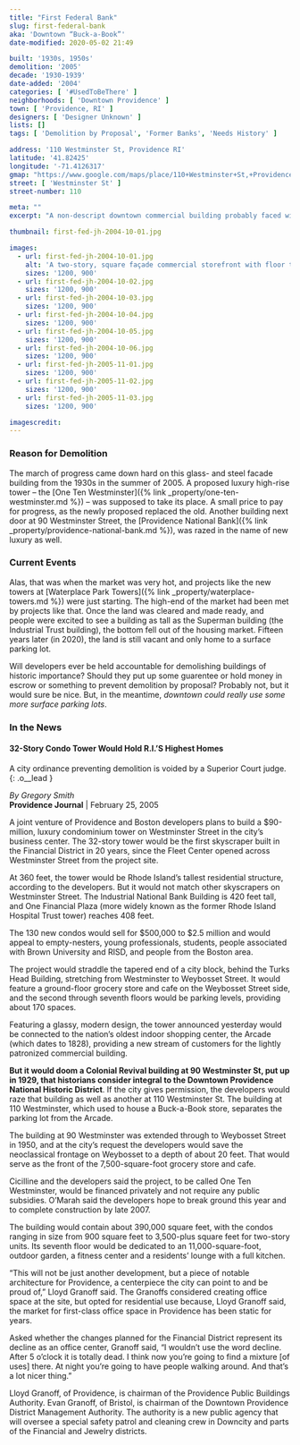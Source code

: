 ```yaml
---
title: "First Federal Bank"
slug: first-federal-bank
aka: 'Downtown “Buck-a-Book”'
date-modified: 2020-05-02 21:49

built: '1930s, 1950s'
demolition: '2005'
decade: '1930-1939'
date-added: '2004'
categories: [ '#UsedToBeThere' ]
neighborhoods: [ 'Downtown Providence' ]
town: [ 'Providence, RI' ]
designers: [ 'Designer Unknown' ]
lists: []
tags: [ 'Demolition by Proposal', 'Former Banks', 'Needs History' ]

address: '110 Westminster St, Providence RI'
latitude: '41.82425'
longitude: '-71.4126317'
gmap: "https://www.google.com/maps/place/110+Westminster+St,+Providence,+RI+02903/@41.82425,-71.4126317"
street: [ 'Westminster St' ]
street-number: 110

meta: ""
excerpt: "A non-descript downtown commercial building probably faced with enamel and steel details in the 1950s. Razed in 2005 for a condomuium tower that was never built"

thumbnail: first-fed-jh-2004-10-01.jpg

images:
  - url: first-fed-jh-2004-10-01.jpg
    alt: 'A two-story, square façade commercial storefront with floor to ceiling glass panes and green enamel steel panels. Likely a modern conversion in the 1970s over an older brick structure.'
    sizes: '1200, 900'
  - url: first-fed-jh-2004-10-02.jpg
    sizes: '1200, 900'
  - url: first-fed-jh-2004-10-03.jpg
    sizes: '1200, 900'
  - url: first-fed-jh-2004-10-04.jpg
    sizes: '1200, 900'
  - url: first-fed-jh-2004-10-05.jpg
    sizes: '1200, 900'
  - url: first-fed-jh-2004-10-06.jpg
    sizes: '1200, 900'
  - url: first-fed-jh-2005-11-01.jpg
    sizes: '1200, 900'
  - url: first-fed-jh-2005-11-02.jpg
    sizes: '1200, 900'
  - url: first-fed-jh-2005-11-03.jpg
    sizes: '1200, 900'

imagescredit:  
---
```


### Reason for Demolition
The march of progress came down hard on this glass- and steel facade building from the 1930s in the summer of 2005. A proposed luxury high-rise tower – the [One Ten Westminster]({% link _property/one-ten-westminster.md %}) – was supposed to take its place. A small price to pay for progress, as the newly proposed replaced the old. Another building next door at 90 Westminster Street, the [Providence National Bank]({% link _property/providence-national-bank.md %}), was razed in the name of new luxury as well.

### Current Events
Alas, that was when the market was very hot, and projects like the new towers at [Waterplace Park Towers]({% link _property/waterplace-towers.md %}) were just starting. The high-end of the market had been met by projects like that. Once the land was cleared and made ready, and people were excited to see a building as tall as the Superman building (the Industrial Trust building), the bottom fell out of the housing market. Fifteen years later (in 2020), the land is still vacant and only home to a surface parking lot.

Will developers ever be held accountable for demolishing buildings of historic importance? Should they put up some guarentee or hold money in escrow or something to prevent demolition by proposal? Probably not, but it would sure be nice. But, in the meantime, _downtown could really use some more surface parking lots_. 

### In the News

#### 32-Story Condo Tower Would Hold R.I.’S Highest Homes

A city ordinance preventing demolition is voided by a Superior Court judge.
{: .o__lead }

_By Gregory Smith_  
**Providence Journal** | February 25, 2005

A joint venture of Providence and Boston developers plans to build a $90-million, luxury condominium tower on Westminster Street in the city’s business center. The 32-story tower would be the first skyscraper built in the Financial District in 20 years, since the Fleet Center opened across Westminster Street from the project site.

At 360 feet, the tower would be Rhode Island’s tallest residential structure, according to the developers. But it would not match other skyscrapers on Westminster Street. The Industrial National Bank Building is 420 feet tall, and One Financial Plaza (more widely known as the former Rhode Island Hospital Trust tower) reaches 408 feet.

The 130 new condos would sell for $500,000 to $2.5 million and would appeal to empty-nesters, young professionals, students, people associated with Brown University and RISD, and people from the Boston area.

The project would straddle the tapered end of a city block, behind the Turks Head Building, stretching from Westminster to Weybosset Street. It would feature a ground-floor grocery store and cafe on the Weybosset Street side, and the second through seventh floors would be parking levels, providing about 170 spaces.

Featuring a glassy, modern design, the tower announced yesterday would be connected to the nation’s oldest indoor shopping center, the Arcade (which dates to 1828), providing a new stream of customers for the lightly patronized commercial building.

**But it would doom a Colonial Revival building at 90 Westminster St, put up in 1929, that historians consider integral to the Downtown Providence National Historic District**. If the city gives permission, the developers would raze that building as well as another at 110 Westminster St. The building at 110 Westminster, which used to house a Buck-a-Book store, separates the parking lot from the Arcade.

The building at 90 Westminster was extended through to Weybosset Street in 1950, and at the city’s request the developers would save the neoclassical frontage on Weybosset to a depth of about 20 feet. That would serve as the front of the 7,500-square-foot grocery store and cafe.

Cicilline and the developers said the project, to be called One Ten Westminster, would be financed privately and not require any public subsidies. O’Marah said the developers hope to break ground this year and to complete construction by late 2007.

The building would contain about 390,000 square feet, with the condos ranging in size from 900 square feet to 3,500-plus square feet for two-story units. Its seventh floor would be dedicated to an 11,000-square-foot, outdoor garden, a fitness center and a residents’ lounge with a full kitchen.

“This will not be just another development, but a piece of notable architecture for Providence, a centerpiece the city can point to and be proud of,” Lloyd Granoff said. The Granoffs considered creating office space at the site, but opted for residential use because, Lloyd Granoff said, the market for first-class office space in Providence has been static for years.

Asked whether the changes planned for the Financial District represent its decline as an office center, Granoff said, “I wouldn’t use the word decline. After 5 o’clock it is totally dead. I think now you’re going to find a mixture [of uses] there. At night you’re going to have people walking around. And that’s a lot nicer thing.”

Lloyd Granoff, of Providence, is chairman of the Providence Public Buildings Authority. Evan Granoff, of Bristol, is chairman of the Downtown Providence District Management Authority. The authority is a new public agency that will oversee a special safety patrol and cleaning crew in Downcity and parts of the Financial and Jewelry districts.
